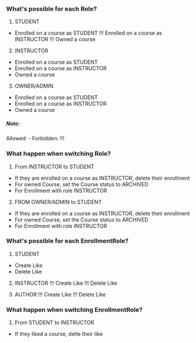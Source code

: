 ### What's possible for each Role?
1. STUDENT
- Enrolled on a course as STUDENT
!!! Enrolled on a course as INSTRUCTOR
!!! Owned a course

2. INSTRUCTOR
- Enrolled on a course as STUDENT
- Enrolled on a course as INSTRUCTOR
- Owned a course

3. OWNER/ADMIN
- Enrolled on a course as STUDENT
- Enrolled on a course as INSTRUCTOR
- Owned a course

##### Note:
Allowed: -
Forbidden: !!!

### What happen when switching Role?
1. From INSTRUCTOR to STUDENT
- If they are enrolled on a course as INSTRUCTOR, delete their enrollment
- For owned Course, set the Course status to ARCHIVED
- For Enrollment with role INSTRUCTOR

2. FROM OWNER/ADMIN to STUDENT
- If they are enrolled on a course as INSTRUCTOR, delete their enrollment
- For owned Course, set the Course status to ARCHIVED
- For Enrollment with role INSTRUCTOR



### What's possible for each EnrollmentRole?
1. STUDENT
- Create Like
- Delete Like

2. INSTRUCTOR
!!! Create Like
!!! Delete Like

3. AUTHOR
!!! Create Like
!!! Delete Like

### What happen when switching EnrollmentRole?
1. From STUDENT to INSTRUCTOR
- If they liked a course, delte their like


